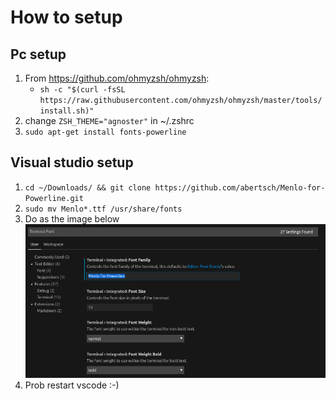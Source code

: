 # How to setup

## Pc setup

1. From https://github.com/ohmyzsh/ohmyzsh:
   - `sh -c "$(curl -fsSL https://raw.githubusercontent.com/ohmyzsh/ohmyzsh/master/tools/install.sh)"`
2. change `ZSH_THEME="agnoster"` in ~/.zshrc
3. `sudo apt-get install fonts-powerline`

## Visual studio setup

1. `cd ~/Downloads/ && git clone https://github.com/abertsch/Menlo-for-Powerline.git`
2. `sudo mv Menlo*.ttf /usr/share/fonts`
3. Do as the image below
![alt text](imgs/vscode_menlo.png)
4. Prob restart vscode :-)
